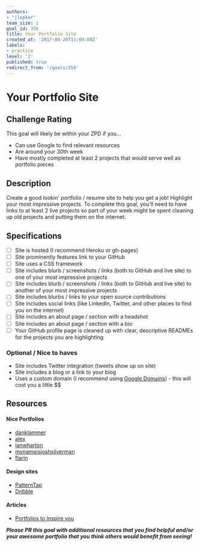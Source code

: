 ```yaml
---
authors:
- "jlopker"
team_size: 1
goal_id: 356
title: Your Portfolio Site
created_at: '2017-04-26T11:00:00Z'
labels:
- practice
level: '2'
published: true
redirect_from: '/goals/356'
---
```


# Your Portfolio Site

## Challenge Rating

This goal will likely be within your ZPD if you...

- Can use Google to find relevant resources
- Are around your 30th week
- Have mostly completed at least 2 projects that would serve well as portfolio pieces

## Description

Create a good lookin' portfolio / resume site to help you get a job! Highlight your most impressive projects. To complete this goal, you'll need to have links to at least 2 live projects so part of your week might be spent cleaning up old projects and putting them on the internet.

## Specifications

- [ ] Site is hosted (I recommend Heroku or gh-pages)
- [ ] Site prominently features link to your GitHub
- [ ] Site uses a CSS framework
- [ ] Site includes blurb / screenshots / links (both to GitHub and live site) to one of your most impressive projects
- [ ] Site includes blurb / screenshots / links (both to GitHub and live site) to another of your most impressive projects
- [ ] Site includes blurbs / links to your open source contributions
- [ ] Site includes social links (like LinkedIn, Twitter, and other places to find you on the internet)
- [ ] Site includes an about page / section with a headshot
- [ ] Site includes an about page / section with a bio
- [ ] Your GitHub profile page is cleaned up with clear, descriptive READMEs for the projects you are highlighting

### Optional / Nice to haves

- Site includes Twitter integration (tweets show up on site)
- Site includes a blog or a link to your blog
- Uses a custom domain (I recommend using [Google Domains](https://domains.google/)) - this will cost you a little $$

## Resources

#### Nice Portfolios

- [danklammer](http://danklammer.com/)
- [alex](https://alex.dytry.ch/)
- [ianwharton](http://www.ianwharton.com/)
- [mynameisjoshsilverman](http://www.mynameisjoshsilverman.com/)
- [flarin](http://www.flarin.com/)

#### Design sites

- [PatternTap](http://zurb.com/patterntap)
- [Dribble](https://dribbble.com/)

#### Articles

- [Portfolios to Inspire you](https://medium.com/@learntocodewithme/15-web-developer-portfolios-to-inspire-you-137fb1743cae)

***Please PR this goal with additional resources that you find helpful and/or your awesome portfolio that you think others would benefit from seeing!***
